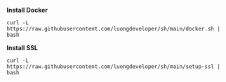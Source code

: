 
**Install Docker**
```
curl -L https://raw.githubusercontent.com/luongdeveloper/sh/main/docker.sh | bash
```


**Install SSL**
```
curl -L https://raw.githubusercontent.com/luongdeveloper/sh/main/setup-ssl | bash
```



